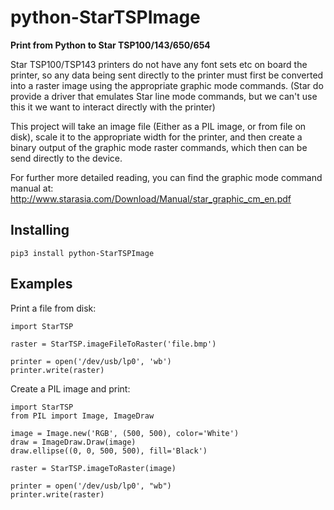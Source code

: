 # python-StarTSPImage

**Print from Python to Star TSP100/143/650/654**

Star TSP100/TSP143 printers do not have any font sets etc on board the printer, so any data being sent directly to the printer must first be converted into a raster image using the appropriate graphic mode commands. (Star do provide a driver that emulates Star line mode commands, but we can't use this it we want to interact directly with the printer)

This project will take an image file (Either as a PIL image, or from file on disk), scale it to the appropriate width for the printer, and then create a binary output of the graphic mode raster commands, which then can be send directly to the device.

For further more detailed reading, you can find the graphic mode command manual at: http://www.starasia.com/Download/Manual/star_graphic_cm_en.pdf

## Installing
`pip3 install python-StarTSPImage`

## Examples

Print a file from disk:
```
import StarTSP

raster = StarTSP.imageFileToRaster('file.bmp')

printer = open('/dev/usb/lp0', 'wb')
printer.write(raster)
```


Create a PIL image and print:
```
import StarTSP
from PIL import Image, ImageDraw

image = Image.new('RGB', (500, 500), color='White')
draw = ImageDraw.Draw(image)
draw.ellipse((0, 0, 500, 500), fill='Black')

raster = StarTSP.imageToRaster(image)

printer = open('/dev/usb/lp0', "wb")
printer.write(raster)
```
